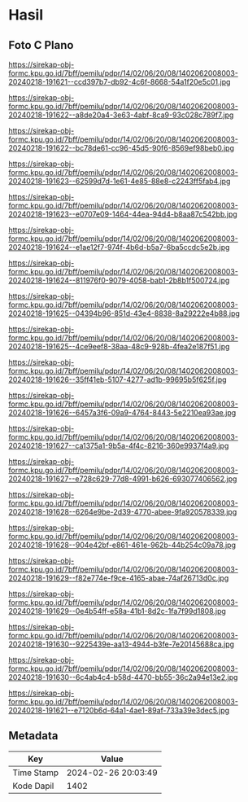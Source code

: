 # Hasil

## Foto C Plano

https://sirekap-obj-formc.kpu.go.id/7bff/pemilu/pdpr/14/02/06/20/08/1402062008003-20240218-191621--ccd397b7-db92-4c6f-8668-54a1f20e5c01.jpg

https://sirekap-obj-formc.kpu.go.id/7bff/pemilu/pdpr/14/02/06/20/08/1402062008003-20240218-191622--a8de20a4-3e63-4abf-8ca9-93c028c789f7.jpg

https://sirekap-obj-formc.kpu.go.id/7bff/pemilu/pdpr/14/02/06/20/08/1402062008003-20240218-191622--bc78de61-cc96-45d5-90f6-8569ef98beb0.jpg

https://sirekap-obj-formc.kpu.go.id/7bff/pemilu/pdpr/14/02/06/20/08/1402062008003-20240218-191623--62599d7d-1e61-4e85-88e8-c2243ff5fab4.jpg

https://sirekap-obj-formc.kpu.go.id/7bff/pemilu/pdpr/14/02/06/20/08/1402062008003-20240218-191623--e0707e09-1464-44ea-94d4-b8aa87c542bb.jpg

https://sirekap-obj-formc.kpu.go.id/7bff/pemilu/pdpr/14/02/06/20/08/1402062008003-20240218-191624--e1ae12f7-974f-4b6d-b5a7-6ba5ccdc5e2b.jpg

https://sirekap-obj-formc.kpu.go.id/7bff/pemilu/pdpr/14/02/06/20/08/1402062008003-20240218-191624--811976f0-9079-4058-bab1-2b8b1f500724.jpg

https://sirekap-obj-formc.kpu.go.id/7bff/pemilu/pdpr/14/02/06/20/08/1402062008003-20240218-191625--04394b96-851d-43e4-8838-8a29222e4b88.jpg

https://sirekap-obj-formc.kpu.go.id/7bff/pemilu/pdpr/14/02/06/20/08/1402062008003-20240218-191625--4ce9eef8-38aa-48c9-928b-4fea2e187f51.jpg

https://sirekap-obj-formc.kpu.go.id/7bff/pemilu/pdpr/14/02/06/20/08/1402062008003-20240218-191626--35ff41eb-5107-4277-ad1b-99695b5f625f.jpg

https://sirekap-obj-formc.kpu.go.id/7bff/pemilu/pdpr/14/02/06/20/08/1402062008003-20240218-191626--6457a3f6-09a9-4764-8443-5e2210ea93ae.jpg

https://sirekap-obj-formc.kpu.go.id/7bff/pemilu/pdpr/14/02/06/20/08/1402062008003-20240218-191627--ca1375a1-9b5a-4f4c-8216-360e9937f4a9.jpg

https://sirekap-obj-formc.kpu.go.id/7bff/pemilu/pdpr/14/02/06/20/08/1402062008003-20240218-191627--e728c629-77d8-4991-b626-693077406562.jpg

https://sirekap-obj-formc.kpu.go.id/7bff/pemilu/pdpr/14/02/06/20/08/1402062008003-20240218-191628--6264e9be-2d39-4770-abee-9fa920578339.jpg

https://sirekap-obj-formc.kpu.go.id/7bff/pemilu/pdpr/14/02/06/20/08/1402062008003-20240218-191628--904e42bf-e861-461e-962b-44b254c09a78.jpg

https://sirekap-obj-formc.kpu.go.id/7bff/pemilu/pdpr/14/02/06/20/08/1402062008003-20240218-191629--f82e774e-f9ce-4165-abae-74af26713d0c.jpg

https://sirekap-obj-formc.kpu.go.id/7bff/pemilu/pdpr/14/02/06/20/08/1402062008003-20240218-191629--0e4b54ff-e58a-41b1-8d2c-1fa7f99d1808.jpg

https://sirekap-obj-formc.kpu.go.id/7bff/pemilu/pdpr/14/02/06/20/08/1402062008003-20240218-191630--9225439e-aa13-4944-b3fe-7e20145688ca.jpg

https://sirekap-obj-formc.kpu.go.id/7bff/pemilu/pdpr/14/02/06/20/08/1402062008003-20240218-191630--6c4ab4c4-b58d-4470-bb55-36c2a94e13e2.jpg

https://sirekap-obj-formc.kpu.go.id/7bff/pemilu/pdpr/14/02/06/20/08/1402062008003-20240218-191621--e7120b6d-64a1-4ae1-89af-733a39e3dec5.jpg


## Metadata

| Key        | Value               |
| ---------- | ------------------- |
| Time Stamp | 2024-02-26 20:03:49 |
| Kode Dapil | 1402                |



